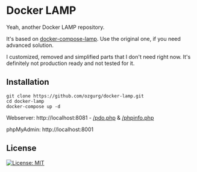
# Docker LAMP
Yeah, another Docker LAMP repository.

It's based on [docker-compose-lamp](https://github.com/sprintcube/docker-compose-lamp). Use the original one, if you need advanced solution.

I customized, removed and simplified parts that I don't need right now. It's definitely not production ready and not tested for it.

## Installation

    git clone https://github.com/ozgurg/docker-lamp.git
    cd docker-lamp
    docker-compose up -d

Webserver: http://localhost:8081 - [/pdo.php](http://localhost:8081/pdo.php) & [/phpinfo.php](http://localhost:8081/phpinfo.php)

phpMyAdmin: http://localhost:8001


## License
[![License: MIT](https://img.shields.io/badge/License-MIT-yellow.svg)](https://github.com/ozgurg/docker-lamp/blob/main/LICENSE)

